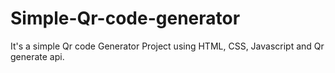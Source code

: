 # Simple-Qr-code-generator
It's a simple Qr code Generator Project using HTML, CSS, Javascript and Qr generate api.
